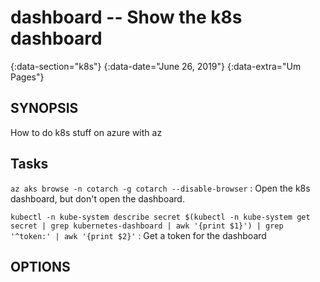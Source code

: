 # dashboard -- Show the k8s dashboard
{:data-section="k8s"}
{:data-date="June 26, 2019"}
{:data-extra="Um Pages"}

## SYNOPSIS

How to do k8s stuff on azure with az

## Tasks

`az aks browse -n cotarch -g cotarch --disable-browser`
: Open the k8s dashboard, but don't open the dashboard.

`kubectl -n kube-system describe secret $(kubectl -n kube-system get secret | grep kubernetes-dashboard | awk '{print $1}') | grep '^token:' | awk '{print $2}'`
: Get a token for the dashboard



## OPTIONS

